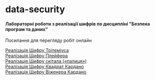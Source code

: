 # data-security

<h4>Лабораторні роботи з реалізації шифрів по дисципліні "Безпека програм та даних"</h4>

Посилання для перегляду робіт онлайн

<a href="https://darker-than-black.github.io/data-security/lab8/index.html">Реалізація Шифрy Трітеміуса</a><br>
<a href="https://darker-than-black.github.io/data-security/lab9/index.html">Реалізація Шифрy Плейфера</a><br>
<a href="https://darker-than-black.github.io/data-security/lab10/index.html">Реалізація Шифрy скітала («палиця»)</a><br>
<a href="https://darker-than-black.github.io/data-security/lab11/index.html">Реалізація Шифрy Квадрат Кардано</a><br>
<a href="https://darker-than-black.github.io/data-security/lab12/index.html">Реалізація Шифрy Віженера Кардано</a>
